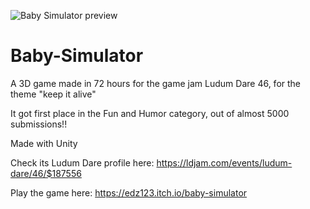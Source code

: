 ![Baby Simulator preview](https://img.itch.zone/aW1nLzMyODc1NjgucG5n/original/oL%2BFz8.png)

# Baby-Simulator
A 3D game made in 72 hours for the game jam Ludum Dare 46, for the theme "keep it alive"

It got first place in the Fun and Humor category, out of almost 5000 submissions!!

Made with Unity

Check its Ludum Dare profile here: https://ldjam.com/events/ludum-dare/46/$187556

Play the game here: https://edz123.itch.io/baby-simulator
